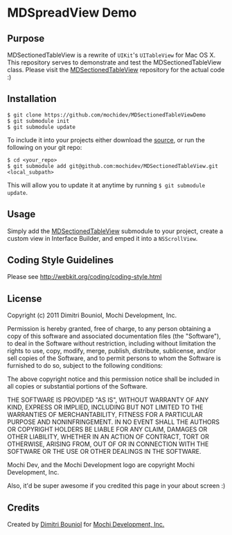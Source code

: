 MDSpreadView Demo
=================

Purpose
-------

MDSectionedTableView is a rewrite of `UIKit`'s `UITableView` for Mac OS X. This
repository serves to demonstrate and test the MDSectionedTableView class. Please
visit the [MDSectionedTableView](https://github.com/mochidev/MDSectionedTableView)
repository for the actual code :)

Installation
------------

    $ git clone https://github.com/mochidev/MDSectionedTableViewDemo
    $ git submodule init
    $ git submodule update

To include it into your projects either download the
[source](https://github.com/mochidev/MDSectionedTableView), or run the following
on your git repo:

    $ cd <your_repo>
    $ git submodule add git@github.com:mochidev/MDSectionedTableView.git <local_subpath>

This will allow you to update it at anytime by running `$ git submodule update`.

Usage
-----

Simply add the
[MDSectionedTableView](https://github.com/mochidev/MDSectionedTableView) submodule to
your project, create a custom view in Interface Builder, and emped it into a `NSScrollView`.


Coding Style Guidelines
-----------------------

Please see http://webkit.org/coding/coding-style.html

License
-------

Copyright (c) 2011 Dimitri Bouniol, Mochi Development, Inc.

Permission is hereby granted, free of charge, to any person obtaining a copy
of this software and associated documentation files (the "Software"), to deal
in the Software without restriction, including without limitation the rights
to use, copy, modify, merge, publish, distribute, sublicense, and/or sell
copies of the Software, and to permit persons to whom the Software is
furnished to do so, subject to the following conditions:

The above copyright notice and this permission notice shall be included in
all copies or substantial portions of the Software.

THE SOFTWARE IS PROVIDED "AS IS", WITHOUT WARRANTY OF ANY KIND, EXPRESS OR
IMPLIED, INCLUDING BUT NOT LIMITED TO THE WARRANTIES OF MERCHANTABILITY,
FITNESS FOR A PARTICULAR PURPOSE AND NONINFRINGEMENT. IN NO EVENT SHALL THE
AUTHORS OR COPYRIGHT HOLDERS BE LIABLE FOR ANY CLAIM, DAMAGES OR OTHER
LIABILITY, WHETHER IN AN ACTION OF CONTRACT, TORT OR OTHERWISE, ARISING FROM,
OUT OF OR IN CONNECTION WITH THE SOFTWARE OR THE USE OR OTHER DEALINGS IN
THE SOFTWARE.

Mochi Dev, and the Mochi Development logo are copyright Mochi Development, Inc.

Also, it'd be super awesome if you credited this page in your about screen :)

Credits
-------

Created by [Dimitri Bouniol](http://twitter.com/dimitribouniol) for [Mochi Development, Inc.](http://mochidev.com/)

